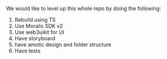 We would like to level up this whole repo by doing the following:

1. Rebuild using TS
2. Use Moralis SDK v2
3. Use web3uikit for UI
4. Have storyboard
5. have amotic design and folder structure
6. Have tests
